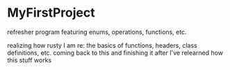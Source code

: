 # MyFirstProject
refresher program featuring enums, operations, functions, etc.

realizing how rusty I am re: the basics of functions, headers, class definitions, etc. 
coming back to this and finishing it after I've relearned how this stuff works
